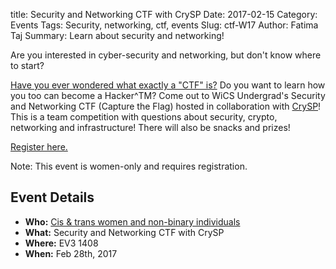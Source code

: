 title: Security and Networking CTF with CrySP
Date: 2017-02-15
Category: Events
Tags: Security, networking, ctf, events
Slug: ctf-W17
Author: Fatima Taj
Summary: Learn about security and networking!

Are you interested in cyber-security and networking, but don't know where to
start?

[Have you ever wondered what exactly a "CTF" is?](https://ctftime.org/ctf-wtf/)
Do you want to learn how you too can become a Hacker^TM? Come out to WiCS
Undergrad's Security and Networking CTF (Capture the Flag) hosted in 
collaboration with [CrySP](https://crysp.uwaterloo.ca/)! This is a team 
competition with questions about security, crypto, networking and 
infrastructure! There will also be snacks and prizes!

[Register here.](https://www.eventbrite.com/e/ctf-workshop-tickets-32010318725)

Note: This event is women-only and requires registration.

## Event Details ##

+ **Who:** [Cis & trans women and non-binary individuals]({filename}/pages/faq.md)
+ **What:** Security and Networking CTF with CrySP
+ **Where:** EV3 1408
+ **When:** Feb 28th, 2017
